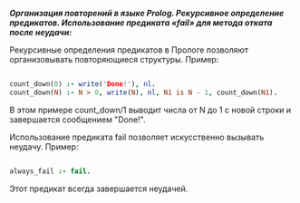 ***Организация повторений в языке Prolog. Рекурсивное определение предикатов. Использование предиката «fail» для метода отката после неудачи:***

Рекурсивные определения предикатов в Прологе позволяют организовывать повторяющиеся структуры. Пример:

```prolog

count_down(0) :- write('Done!'), nl.
count_down(N) :- N > 0, write(N), nl, N1 is N - 1, count_down(N1).
```

В этом примере count_down/1 выводит числа от N до 1 с новой строки и завершается сообщением "Done!".

Использование предиката fail позволяет искусственно вызывать неудачу. Пример:

```prolog

always_fail :- fail.
```

Этот предикат всегда завершается неудачей.

